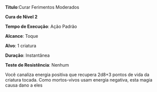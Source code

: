 **Titulo**:Curar Ferimentos Moderados

**Cura de Nível 2**

**Tempo de Execução**: Ação Padrão

**Alcance**: Toque

**Alvo**: 1 criatura

**Duração**: Instantânea

**Teste de Resistência**: Nenhum

Você canaliza energia positiva que recupera 2d8+3 pontos de vida da criatura tocada. Como mortos-vivos usam energia negativa, esta magia causa dano a eles
